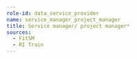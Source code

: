 ```yaml
---
role-id: data_service_provider
name: service_manager_project_manager
title: Service manager/ project manager*
sources: 
  - FitSM
  - RI Train
---
```

